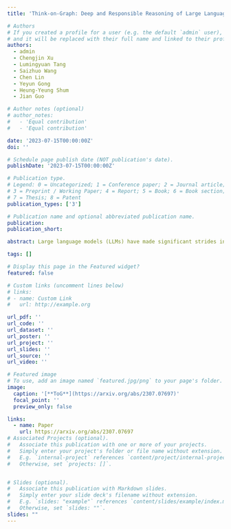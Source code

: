 ```yaml
---
title: 'Think-on-Graph: Deep and Responsible Reasoning of Large Language Model with Knowledge Graph'

# Authors
# If you created a profile for a user (e.g. the default `admin` user), write the username (folder name) here
# and it will be replaced with their full name and linked to their profile.
authors:
  - admin
  - Chengjin Xu
  - Lumingyuan Tang
  - Saizhuo Wang
  - Chen Lin
  - Yeyun Gong
  - Heung-Yeung Shum
  - Jian Guo

# Author notes (optional)
# author_notes:
#   - 'Equal contribution'
#   - 'Equal contribution'

date: '2023-07-15T00:00:00Z'
doi: ''

# Schedule page publish date (NOT publication's date).
publishDate: '2023-07-15T00:00:00Z'

# Publication type.
# Legend: 0 = Uncategorized; 1 = Conference paper; 2 = Journal article;
# 3 = Preprint / Working Paper; 4 = Report; 5 = Book; 6 = Book section;
# 7 = Thesis; 8 = Patent
publication_types: ['3']

# Publication name and optional abbreviated publication name.
publication: 
publication_short: 

abstract: Large language models (LLMs) have made significant strides in various tasks, yet they often struggle with complex reasoning and exhibit poor performance in scenarios where knowledge traceability, timeliness, and accuracy are crucial. To address these limitations, we present Think-on-Graph (ToG), a novel framework that leverages knowledge graphs to enhance LLMs' ability for deep and responsible reasoning. By employing ToG, we can identify entities relevant to a given question and conduct exploration and reasoning to retrieve related triples from an external knowledge database. This iterative procedure generates multiple reasoning pathways consisting of sequentially connected triplets until sufficient information is gathered to answer the question or the maximum depth is reached. Through experiments on complex multi-hop reasoning question-answering tasks, we demonstrate that ToG outperforms existing methods, effectively addressing the aforementioned limitations of LLMs without incurring additional training costs.

tags: []

# Display this page in the Featured widget?
featured: false

# Custom links (uncomment lines below)
# links:
# - name: Custom Link
#   url: http://example.org

url_pdf: ''
url_code: ''
url_dataset: ''
url_poster: ''
url_project: ''
url_slides: ''
url_source: ''
url_video: ''

# Featured image
# To use, add an image named `featured.jpg/png` to your page's folder.
image:
  caption: '[**ToG**](https://arxiv.org/abs/2307.07697)'
  focal_point: ''
  preview_only: false

links:
  - name: Paper
    url: https://arxiv.org/abs/2307.07697
# Associated Projects (optional).
#   Associate this publication with one or more of your projects.
#   Simply enter your project's folder or file name without extension.
#   E.g. `internal-project` references `content/project/internal-project/index.md`.
#   Otherwise, set `projects: []`.


# Slides (optional).
#   Associate this publication with Markdown slides.
#   Simply enter your slide deck's filename without extension.
#   E.g. `slides: "example"` references `content/slides/example/index.md`.
#   Otherwise, set `slides: ""`.
slides: ""
---
```

